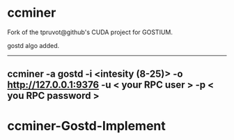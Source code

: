 ccminer
=======

Fork of the tpruvot@github's CUDA project for GOSTIUM.  

gostd algo added.

------------------------------------------------------------------------------------------------------------ 
 ccminer -a gostd -i <intesity (8-25)> -o http://127.0.0.1:9376 -u < your RPC user >  -p < you RPC password >
------------------------------------------------------------------------------------------------------------
# ccminer-Gostd-Implement


